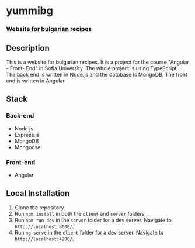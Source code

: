 # yummibg

### Website for bulgarian recipes

## Description

This is a website for bulgarian recipes. It is a project for the course "Angular - Front- End" in Sofia University.
The whole project is using TypeScript .
The back end is written in Node.js and the database is MongoDB.
The front end is written in Angular.

## Stack

### Back-end

- Node.js
- Express.js
- MongoDB
- Mongoose

### Front-end

- Angular

## Local Installation

1. Clone the repository
2. Run `npm install` in both the `client` and `server` folders
3. Run `npm run dev` in the `server` folder for a dev server. Navigate to `http://localhost:8000/`.
4. Run `ng serve` in the `client` folder for a dev server. Navigate to `http://localhost:4200/`.
